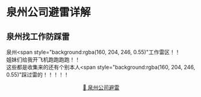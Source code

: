 # 泉州公司避雷详解

## 泉州找工作防踩雷
泉州<span style="background:rgba(160, 204, 246, 0.55)"工作雷区</span>！！<br>
姐妹们给我开飞机跑跑跑跑！！<br>
这些都是收集来的还有个别本人<span style="background:rgba(160, 204, 246, 0.55)"踩过雷的</span>！！！！！<br>
<p align="center">
 <a href="https://bileigongsi.github.io/quanzhou-bilei/">📜 泉州公司避雷</a>
</p>
